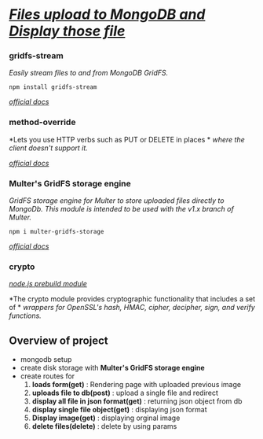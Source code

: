# [*Files upload to MongoDB and Display those file*](https://www.youtube.com/watch?v=3f5Q9wDePzY&list=PLjrjtggw2EDxwzgTWdfxwbEKW_Cu43srx&index=4)

### gridfs-stream

*Easily stream files to and from MongoDB GridFS.*

```npm install gridfs-stream```

[*official docs*](https://www.npmjs.com/package/gridfs-stream)

### method-override

*Lets you use HTTP verbs such as PUT or DELETE in places *
*where the client doesn't support it.*

[*official docs*](https://www.npmjs.com/package/method-override)

### Multer's GridFS storage engine

*GridFS storage engine for Multer to store uploaded files directly to MongoDb.*
*This module is intended to be used with the v1.x branch of Multer.*

```npm i multer-gridfs-storage```

[*official docs*](https://www.npmjs.com/package/multer-gridfs-storage)

### crypto

[*node.js prebuild module*](https://nodejs.org/api/crypto.html)

*The crypto module provides cryptographic functionality that includes a set of *
*wrappers for OpenSSL's hash, HMAC, cipher, decipher, sign, and verify functions.*

## Overview of project

 - mongodb setup 
 - create disk storage with **Multer's GridFS storage engine**
 - create routes for
   1. **loads form(get)** : Rendering page with uploaded previous image
   2. **uploads file to db(post)** : upload a single file and redirect
   3. **display all file in json format(get)** : returning json object from db
   4. **display single file object(get)** : displaying json format
   5. **Display image(get)** : displaying orginal image
   6. **delete files(delete)** : delete by using params